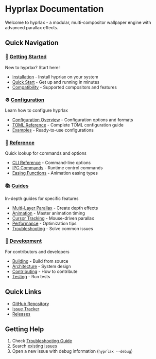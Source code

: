 # Hyprlax Documentation

Welcome to hyprlax - a modular, multi-compositor wallpaper engine with advanced parallax effects.

## Quick Navigation

### 🚀 [Getting Started](getting-started/)
New to hyprlax? Start here!
- [Installation](getting-started/installation.md) - Install hyprlax on your system
- [Quick Start](getting-started/quick-start.md) - Get up and running in minutes
- [Compatibility](getting-started/compatibility.md) - Supported compositors and features

### ⚙️ [Configuration](configuration/)
Learn how to configure hyprlax
- [Configuration Overview](configuration/README.md) - Configuration options and formats
- [TOML Reference](configuration/toml-reference.md) - Complete TOML configuration guide
- [Examples](configuration/examples/) - Ready-to-use configurations

### 📖 [Reference](reference/)
Quick lookup for commands and options
- [CLI Reference](reference/cli.md) - Command-line options
- [IPC Commands](reference/ipc-commands.md) - Runtime control commands
- [Easing Functions](reference/easing-functions.md) - Animation easing types

### 📚 [Guides](guides/)
In-depth guides for specific features
- [Multi-Layer Parallax](guides/multi-layer.md) - Create depth effects
- [Animation](guides/animation.md) - Master animation timing
- [Cursor Tracking](guides/cursor-tracking.md) - Mouse-driven parallax
- [Performance](guides/performance.md) - Optimization tips
- [Troubleshooting](guides/troubleshooting.md) - Solve common issues

### 🔧 [Development](development/)
For contributors and developers
- [Building](development/building.md) - Build from source
- [Architecture](development/architecture.md) - System design
- [Contributing](development/contributing.md) - How to contribute
- [Testing](development/testing.md) - Run tests

## Quick Links

- [GitHub Repository](https://github.com/sandwichfarm/hyprlax)
- [Issue Tracker](https://github.com/sandwichfarm/hyprlax/issues)
- [Releases](https://github.com/sandwichfarm/hyprlax/releases)

## Getting Help

1. Check [Troubleshooting Guide](guides/troubleshooting.md)
2. Search [existing issues](https://github.com/sandwichfarm/hyprlax/issues)
3. Open a new issue with debug information (`hyprlax --debug`)